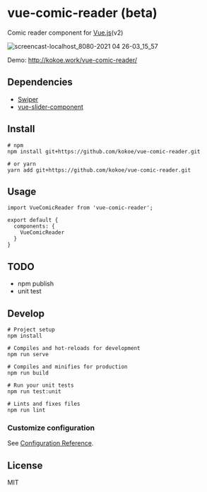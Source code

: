 # vue-comic-reader (beta)

Comic reader component for [Vue.js](https://vuejs.org/)(v2)

![screencast-localhost_8080-2021 04 26-03_15_57](https://user-images.githubusercontent.com/1814550/116004493-d879aa00-a63d-11eb-9b2b-5de9294293e1.gif)

Demo: http://kokoe.work/vue-comic-reader/

## Dependencies

- [Swiper](https://swiperjs.com/)
- [vue-slider-component](https://github.com/NightCatSama/vue-slider-component)

## Install

```shell
# npm
npm install git+https://github.com/kokoe/vue-comic-reader.git

# or yarn
yarn add git+https://github.com/kokoe/vue-comic-reader.git
```

## Usage
```vue
import VueComicReader from 'vue-comic-reader';

export default {
  components: {
    VueComicReader
  }
}
```

## TODO

- npm publish
- unit test

## Develop

```shell
# Project setup
npm install

# Compiles and hot-reloads for development
npm run serve

# Compiles and minifies for production
npm run build

# Run your unit tests
npm run test:unit

# Lints and fixes files
npm run lint
```

### Customize configuration
See [Configuration Reference](https://cli.vuejs.org/config/).

## License

MIT
